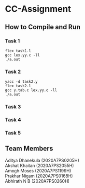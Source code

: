 # CC-Assignment

## How to Compile and Run 

### Task 1
`flex task1.l`  
`gcc lex.yy.c -ll`  
`./a.out`

### Task 2
`yacc -d task2.y`  
`flex task2.l`  
`gcc y.tab.c lex.yy.c -ll`  
`./a.out`

### Task 3


### Task 4



### Task 5




## Team Members
Aditya Dhanekula (2020A7PS0205H)  
Akshat Khaitan (2020A7PS2055H)  
Amogh Moses (2020A7PS1199H)  
Prakhar Nigam (2020A7PS0168H)  
Abhirath N B (2020A7PS0260H)





